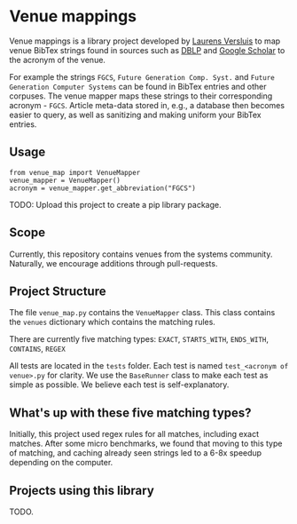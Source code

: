# Venue mappings
Venue mappings is a library project developed by [Laurens Versluis](https://github.com/lfdversluis/) to map venue BibTex strings found in sources such as [DBLP](dblp.uni-trier.de/) and [Google Scholar](scholar.google.com/) to the acronym of the venue.

For example the strings `FGCS`, `Future Generation Comp. Syst.` and `Future Generation Computer Systems` can be found in BibTex entries and other corpuses. The venue mapper maps these strings to their corresponding acronym -  `FGCS`.
Article meta-data stored in, e.g., a database then becomes easier to query, as well as sanitizing and making uniform your BibTex entries.  

## Usage
```
from venue_map import VenueMapper
venue_mapper = VenueMapper()
acronym = venue_mapper.get_abbreviation("FGCS")
```

TODO: Upload this project to create a pip library package.

## Scope
Currently, this repository contains venues from the systems community.
Naturally, we encourage additions through pull-requests.

## Project Structure
The file `venue_map.py` contains the `VenueMapper` class.
This class contains the `venues` dictionary which contains the matching rules.

There are currently five matching types: `EXACT`, `STARTS_WITH`, `ENDS_WITH`, `CONTAINS`, `REGEX`

All tests are located in the `tests` folder. Each test is named `test_<acronym of venue>.py` for clarity.
We use the `BaseRunner` class to make each test as simple as possible. We believe each test is self-explanatory.

## What's up with these five matching types?
Initially, this project used regex rules for all matches, including exact matches.
After some micro benchmarks, we found that moving to this type of matching, and caching already seen strings led to a 6-8x speedup depending on the computer.

## Projects using this library
TODO.
